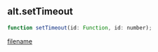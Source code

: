 ## alt.setTimeout

```js
function setTimeout(id: Function, id: number);
```

[filename](method_setTimeout_m.md ':include')